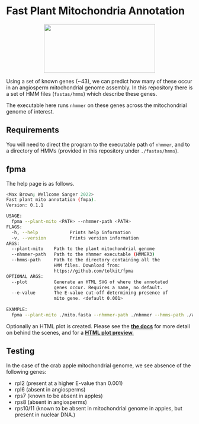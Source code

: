 # Fast Plant Mitochondria Annotation

<p align="center">
    <img width="300" height="132" src="https://www.darwintreeoflife.org/wp-content/themes/dtol/dist/assets/gfx/dtol-logo-round.png">
</p>

Using a set of known genes (~43), we can predict how many of these occur in an angiosperm mitochondrial genome assembly. In this repository there is a set of HMM files (`fastas/hmms`) which describe these genes.

The executable here runs `nhmmer` on these genes across the mitochondrial genome of interest.

## Requirements

You will need to direct the program to the executable path of `nhmmer`, and to a directory of HMMs (provided in this repository under `./fastas/hmms`).

## fpma

The help page is as follows.

```bash
<Max Brown; Wellcome Sanger 2022>
Fast plant mito annotation (fmpa).
Version: 0.1.1

USAGE:
  fpma --plant-mito <PATH> --nhmmer-path <PATH>
FLAGS:
  -h, --help            Prints help information
  -v, --version         Prints version information
ARGS:
  --plant-mito    Path to the plant mitochondrial genome
  --nhmmer-path   Path to the nhmmer executable (HMMER3)
  --hmms-path     Path to the directory containing all the
                  HMM files. Download from:
                  https://github.com/tolkit/fpma
OPTIONAL ARGS:
  --plot          Generate an HTML SVG of where the annotated
                  genes occur. Requires a name, no default.
  --e-value       The E-value cut-off determining presence of
                  mito gene. <default 0.001>
                  
EXAMPLE:
  fpma --plant-mito ./mito.fasta --nhmmer-path ./nhmmer --hmms-path ./angiosperm_hmms/
```

Optionally an HTML plot is created. Please see the <b><a href="https://tolkit.github.io/fpma/">the docs</a></b> for more detail on behind the scenes, and for a <b><a href="https://tolkit.github.io/fpma/fpma/mitome.html">HTML plot preview.</a></b>

## Testing

In the case of the crab apple mitochondrial genome, we see absence of the following genes:

- rpl2 (present at a higher E-value than 0.001)
- rpl6 (absent in angiosperms)
- rps7 (known to be absent in apples)
- rps8 (absent in angiosperms)
- rps10/11 (known to be absent in mitochondrial genome in apples, but present in nuclear DNA.)
